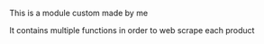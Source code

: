 This is a module custom made by me

It contains multiple functions in order to web scrape each product